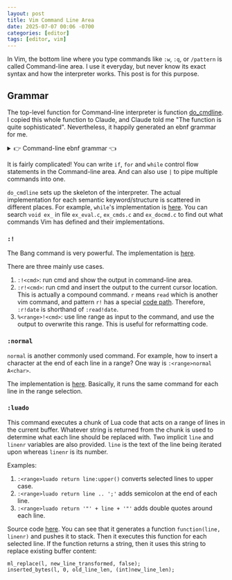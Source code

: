 ```yaml
---
layout: post
title: Vim Command Line Area
date: 2025-07-07 00:06 -0700
categories: [editor]
tags: [editor, vim]
---
```


In Vim, the bottom line where you type commands like `:w`, `:q`, or `/pattern`
is called Command-line area. I use it everyday, but never know its exact syntax
and how the interpreter works. This post is for this purpose.

## Grammar

The top-level function for Command-line interpreter is function
[do_cmdline](https://github.com/neovim/neovim/blob/8fe4e120a2de558fddbb91ba5438d78f3dbd926a/src/nvim/ex_docmd.c#L400).
I copied this whole function to Claude, and Claude told me "The function is
quite sophisticated". Nevertheless, it happily generated an ebnf grammar for
me.

<details>
<summary>
👉 Command-line ebnf grammar 👈
</summary>

<!-- prettier-ignore-start -->

{% highlight ebnf %}

(* Main Program Structure *)
program ::= command_sequence
command_sequence ::= command_line (newline command_line)*
command_line ::= command ('|' command)*

(* Basic Command Structure *)
command ::= simple_command 
          | control_structure
          | exception_structure
          | loop_structure
          | conditional_structure

simple_command ::= command_name arguments?

(* Control Structures *)
control_structure ::= if_structure
                    | while_structure  
                    | for_structure
                    | try_structure
                    | function_definition

(* Conditional Structures *)
if_structure ::= 'if' condition newline
                 command_sequence
                 ('elseif' condition newline command_sequence)*
                 ('else' newline command_sequence)?
                 'endif'

conditional_structure ::= if_structure

(* Loop Structures *)
while_structure ::= 'while' condition newline
                    command_sequence
                    'endwhile'

for_structure ::= 'for' variable 'in' iterable newline
                  command_sequence
                  'endfor'

loop_structure ::= while_structure | for_structure

(* Exception Handling *)
try_structure ::= 'try' newline
                  command_sequence
                  ('catch' pattern? newline command_sequence)*
                  ('finally' newline command_sequence)?
                  'endtry'

exception_structure ::= try_structure

(* Function Definition *)
function_definition ::= 'function' function_name '(' parameter_list? ')' function_attributes? newline
                       command_sequence
                       'endfunction'

(* Loop Control *)
loop_control ::= 'continue' | 'break'

(* Function Control *)
function_control ::= 'return' expression?

(* File Control *)
file_control ::= 'finish'

(* Terminals and Primitives *)
command_name ::= identifier range_prefix?

range_prefix ::= range ':'?

range ::= line_specifier (',' line_specifier)?

line_specifier ::= number
                 | '.'
                 | '$'
                 | '%'
                 | "'" mark
                 | '/' pattern '/'
                 | '?' pattern '?'
                 | line_specifier ('+' | '-') number?

condition ::= expression

expression ::= (* Complex expression grammar - simplified *)
             | variable
             | literal
             | function_call
             | binary_operation
             | unary_operation

variable ::= identifier

literal ::= string_literal | number_literal

string_literal ::= '"' string_content '"'
                 | "'" string_content "'"

number_literal ::= digit+ ('.' digit+)?

function_call ::= function_name '(' argument_list? ')'

argument_list ::= expression (',' expression)*

parameter_list ::= parameter (',' parameter)*

parameter ::= identifier

function_attributes ::= attribute*

attribute ::= 'range' | 'abort' | 'dict' | 'closure'

binary_operation ::= expression operator expression

unary_operation ::= operator expression

operator ::= '+' | '-' | '*' | '/' | '%' | '==' | '!=' | '<' | '>' | '<=' | '>=' 
           | '&&' | '||' | '=~' | '!~' | 'is' | 'isnot'

arguments ::= argument*

argument ::= expression | flag | option_setting

flag ::= '+' | '-' | '!'

option_setting ::= identifier '=' expression

identifier ::= letter (letter | digit | '_')*

letter ::= 'a'..'z' | 'A'..'Z'

digit ::= '0'..'9'

mark ::= letter

pattern ::= (* Regular expression pattern *)

iterable ::= expression

newline ::= '\n' | '\r\n'

string_content ::= (* Any characters except closing quote *)

function_name ::= identifier

(* Comments *)
comment ::= '"' comment_content

comment_content ::= (* Any characters to end of line *)

{% endhighlight %}

<!-- prettier-ignore-end -->
</details>

It is fairly complicated! You can write `if`, `for` and `while` control flow
statements in the Command-line area. And can also use `|` to pipe multiple
commands into one.

`do_cmdline` sets up the skeleton of the interpreter. The actual implementation
for each semantic keyword/structure is scattered in different places. For
example, `while`'s implementation is
[here](https://github.com/neovim/neovim/blob/8fe4e120a2de558fddbb91ba5438d78f3dbd926a/src/nvim/ex_eval.c#L978).
You can search `void ex_` in file `ex_eval.c`, `ex_cmds.c` and `ex_docmd.c` to
find out what commands Vim has defined and their implementations.

### `:!`

The Bang command is very powerful. The implementation is
[here](https://github.com/neovim/neovim/blob/8fe4e120a2de558fddbb91ba5438d78f3dbd926a/src/nvim/ex_docmd.c#L6451).

There are three mainly use cases.

1. `:!<cmd>`: run cmd and show the output in command-line area.
2. `:r!<cmd>`: run cmd and insert the output to the current cursor location.
   This is actually a compound command. `r` means `read` which is another vim
   command, and pattern `r!` has a special
   [code path](https://github.com/neovim/neovim/blob/8fe4e120a2de558fddbb91ba5438d78f3dbd926a/src/nvim/ex_docmd.c#L5903).
   Therefore, `:r!date` is shorthand of `:read!date`.
3. `%<range>!<cmd>`: use line range as input to the command, and use the output
   to overwrite this range. This is useful for reformatting code.

### `:normal`

`normal` is another commonly used command. For example, how to insert a
character at the end of each line in a range? One way is
`:<range>normal A<char>`.

The implementation is
[here](https://github.com/neovim/neovim/blob/8fe4e120a2de558fddbb91ba5438d78f3dbd926a/src/nvim/ex_docmd.c#L6920).
Basically, it runs the same command for each line in the range selection.

### `:luado`

This command executes a chunk of Lua code that acts on a range of lines in the
current buffer. Whatever string is returned from the chunk is used to determine
what each line should be replaced with. Two implicit `line` and `linenr`
variables are also provided. `line` is the text of the line being iterated upon
whereas `linenr` is its number.

Examples:

1. `:<range>luado return line:upper()` converts selected lines to upper case.
2. `:<range>luado return line .. ';'` adds semicolon at the end of each line.
3. `:<range>luado return '"' + line + '"'` adds double quotes around each line.

Source code
[here](https://github.com/neovim/neovim/blob/8fe4e120a2de558fddbb91ba5438d78f3dbd926a/src/nvim/lua/executor.c#L1695).
You can see that it generates a function `function(line, linenr)` and pushes it
to stack. Then it executes this function for each selected line. If the
function returns a string, then it uses this string to replace existing buffer
content:

```
ml_replace(l, new_line_transformed, false);
inserted_bytes(l, 0, old_line_len, (int)new_line_len);
```
